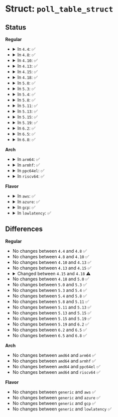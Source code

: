 # Struct: <code>poll_table_struct</code>

## Status
<b>Regular</b>
<ul>
<li>
<details>
<summary>In <code>4.4</code>: ✅</summary>

```c
struct poll_table_struct {
    poll_queue_proc _qproc;
    long unsigned int _key;
};
```
</details>
</li>
<li>
<details>
<summary>In <code>4.8</code>: ✅</summary>

```c
struct poll_table_struct {
    poll_queue_proc _qproc;
    long unsigned int _key;
};
```
</details>
</li>
<li>
<details>
<summary>In <code>4.10</code>: ✅</summary>

```c
struct poll_table_struct {
    poll_queue_proc _qproc;
    long unsigned int _key;
};
```
</details>
</li>
<li>
<details>
<summary>In <code>4.13</code>: ✅</summary>

```c
struct poll_table_struct {
    poll_queue_proc _qproc;
    long unsigned int _key;
};
```
</details>
</li>
<li>
<details>
<summary>In <code>4.15</code>: ✅</summary>

```c
struct poll_table_struct {
    poll_queue_proc _qproc;
    long unsigned int _key;
};
```
</details>
</li>
<li>
<details>
<summary>In <code>4.18</code>: ✅</summary>

```c
struct poll_table_struct {
    poll_queue_proc _qproc;
    __poll_t _key;
};
```
</details>
</li>
<li>
<details>
<summary>In <code>5.0</code>: ✅</summary>

```c
struct poll_table_struct {
    poll_queue_proc _qproc;
    __poll_t _key;
};
```
</details>
</li>
<li>
<details>
<summary>In <code>5.3</code>: ✅</summary>

```c
struct poll_table_struct {
    poll_queue_proc _qproc;
    __poll_t _key;
};
```
</details>
</li>
<li>
<details>
<summary>In <code>5.4</code>: ✅</summary>

```c
struct poll_table_struct {
    poll_queue_proc _qproc;
    __poll_t _key;
};
```
</details>
</li>
<li>
<details>
<summary>In <code>5.8</code>: ✅</summary>

```c
struct poll_table_struct {
    poll_queue_proc _qproc;
    __poll_t _key;
};
```
</details>
</li>
<li>
<details>
<summary>In <code>5.11</code>: ✅</summary>

```c
struct poll_table_struct {
    poll_queue_proc _qproc;
    __poll_t _key;
};
```
</details>
</li>
<li>
<details>
<summary>In <code>5.13</code>: ✅</summary>

```c
struct poll_table_struct {
    poll_queue_proc _qproc;
    __poll_t _key;
};
```
</details>
</li>
<li>
<details>
<summary>In <code>5.15</code>: ✅</summary>

```c
struct poll_table_struct {
    poll_queue_proc _qproc;
    __poll_t _key;
};
```
</details>
</li>
<li>
<details>
<summary>In <code>5.19</code>: ✅</summary>

```c
struct poll_table_struct {
    poll_queue_proc _qproc;
    __poll_t _key;
};
```
</details>
</li>
<li>
<details>
<summary>In <code>6.2</code>: ✅</summary>

```c
struct poll_table_struct {
    poll_queue_proc _qproc;
    __poll_t _key;
};
```
</details>
</li>
<li>
<details>
<summary>In <code>6.5</code>: ✅</summary>

```c
struct poll_table_struct {
    poll_queue_proc _qproc;
    __poll_t _key;
};
```
</details>
</li>
<li>
<details>
<summary>In <code>6.8</code>: ✅</summary>

```c
struct poll_table_struct {
    poll_queue_proc _qproc;
    __poll_t _key;
};
```
</details>
</li>
</ul>
<b>Arch</b>
<ul>
<li>
<details>
<summary>In <code>arm64</code>: ✅</summary>

```c
struct poll_table_struct {
    poll_queue_proc _qproc;
    __poll_t _key;
};
```
</details>
</li>
<li>
<details>
<summary>In <code>armhf</code>: ✅</summary>

```c
struct poll_table_struct {
    poll_queue_proc _qproc;
    __poll_t _key;
};
```
</details>
</li>
<li>
<details>
<summary>In <code>ppc64el</code>: ✅</summary>

```c
struct poll_table_struct {
    poll_queue_proc _qproc;
    __poll_t _key;
};
```
</details>
</li>
<li>
<details>
<summary>In <code>riscv64</code>: ✅</summary>

```c
struct poll_table_struct {
    poll_queue_proc _qproc;
    __poll_t _key;
};
```
</details>
</li>
</ul>
<b>Flavor</b>
<ul>
<li>
<details>
<summary>In <code>aws</code>: ✅</summary>

```c
struct poll_table_struct {
    poll_queue_proc _qproc;
    __poll_t _key;
};
```
</details>
</li>
<li>
<details>
<summary>In <code>azure</code>: ✅</summary>

```c
struct poll_table_struct {
    poll_queue_proc _qproc;
    __poll_t _key;
};
```
</details>
</li>
<li>
<details>
<summary>In <code>gcp</code>: ✅</summary>

```c
struct poll_table_struct {
    poll_queue_proc _qproc;
    __poll_t _key;
};
```
</details>
</li>
<li>
<details>
<summary>In <code>lowlatency</code>: ✅</summary>

```c
struct poll_table_struct {
    poll_queue_proc _qproc;
    __poll_t _key;
};
```
</details>
</li>
</ul>

## Differences
<b>Regular</b>
<ul>
<li>
No changes between <code>4.4</code> and <code>4.8</code> ✅
</li>
<li>
No changes between <code>4.8</code> and <code>4.10</code> ✅
</li>
<li>
No changes between <code>4.10</code> and <code>4.13</code> ✅
</li>
<li>
No changes between <code>4.13</code> and <code>4.15</code> ✅
</li>
<li>
<details>
<summary>Changed between <code>4.15</code> and <code>4.18</code> ⚠️</summary>
<ul>
<li>
<b>Field type changed. </b>
<code>long unsigned int _key</code> ➡️ <code>__poll_t _key</code>
</li>
</ul>
</details>
</li>
<li>
No changes between <code>4.18</code> and <code>5.0</code> ✅
</li>
<li>
No changes between <code>5.0</code> and <code>5.3</code> ✅
</li>
<li>
No changes between <code>5.3</code> and <code>5.4</code> ✅
</li>
<li>
No changes between <code>5.4</code> and <code>5.8</code> ✅
</li>
<li>
No changes between <code>5.8</code> and <code>5.11</code> ✅
</li>
<li>
No changes between <code>5.11</code> and <code>5.13</code> ✅
</li>
<li>
No changes between <code>5.13</code> and <code>5.15</code> ✅
</li>
<li>
No changes between <code>5.15</code> and <code>5.19</code> ✅
</li>
<li>
No changes between <code>5.19</code> and <code>6.2</code> ✅
</li>
<li>
No changes between <code>6.2</code> and <code>6.5</code> ✅
</li>
<li>
No changes between <code>6.5</code> and <code>6.8</code> ✅
</li>
</ul>
<b>Arch</b>
<ul>
<li>
No changes between <code>amd64</code> and <code>arm64</code> ✅
</li>
<li>
No changes between <code>amd64</code> and <code>armhf</code> ✅
</li>
<li>
No changes between <code>amd64</code> and <code>ppc64el</code> ✅
</li>
<li>
No changes between <code>amd64</code> and <code>riscv64</code> ✅
</li>
</ul>
<b>Flavor</b>
<ul>
<li>
No changes between <code>generic</code> and <code>aws</code> ✅
</li>
<li>
No changes between <code>generic</code> and <code>azure</code> ✅
</li>
<li>
No changes between <code>generic</code> and <code>gcp</code> ✅
</li>
<li>
No changes between <code>generic</code> and <code>lowlatency</code> ✅
</li>
</ul>

